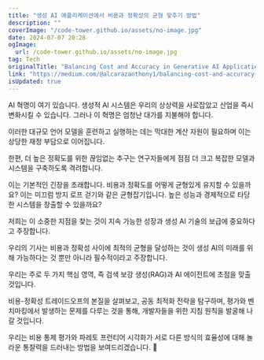 ```yaml
---
title: "생성 AI 애플리케이션에서 비용과 정확성의 균형 맞추기 방법"
description: ""
coverImage: "/code-tower.github.io/assets/no-image.jpg"
date: 2024-07-07 20:28
ogImage: 
  url: /code-tower.github.io/assets/no-image.jpg
tag: Tech
originalTitle: "Balancing Cost and Accuracy in Generative AI Applications"
link: "https://medium.com/@alcarazanthony1/balancing-cost-and-accuracy-in-generative-ai-applications-d5f06c20ad2d"
isUpdated: true
---
```






AI 혁명이 여기 있습니다. 생성적 AI 시스템은 우리의 상상력을 사로잡았고 산업을 즉시 변화시킬 수 있습니다. 그러나 이 혁명은 엄청난 대가를 지불해야 합니다.

이러한 대규모 언어 모델을 훈련하고 실행하는 데는 막대한 계산 자원이 필요하며 이는 상당한 재정 부담으로 이어집니다.

한편, 더 높은 정확도를 위한 끊임없는 추구는 연구자들에게 점점 더 크고 복잡한 모델과 시스템을 구축하도록 격려합니다.

이는 기본적인 긴장을 초래합니다. 비용과 정확도를 어떻게 균형있게 유지할 수 있을까요? 이는 미끄럼 방지 로프 걷기와 같은 균형잡기입니다. 높은 성능과 경제적으로 타당한 시스템을 창출할 수 있을까요?

<div class="content-ad"></div>

저희는 이 소중한 지점을 찾는 것이 지속 가능한 성장과 생성 AI 기술의 보급에 중요하다고 주장합니다.

우리의 기사는 비용과 정확성 사이에 최적의 균형을 달성하는 것이 생성 AI의 미래를 위해 가능하다는 것 뿐만 아니라 필수적이라고 주장합니다.

우리는 주로 두 가지 핵심 영역, 즉 검색 보강 생성(RAG)과 AI 에이전트에 초점을 맞출 것입니다.

비용-정확성 트레이드오프의 본질을 살펴보고, 공동 최적화 전략을 탐구하며, 평가와 벤치마킹에서 발생하는 문제를 다루는 것을 통해, 개발자들을 위한 지침 원칙을 발굴해 나갈 것입니다.

<div class="content-ad"></div>

우리는 비용 통제 평가와 파레토 프런티어 시각화가 서로 다른 방식의 효율성에 대해 놀라운 통찰력을 드러내는 방법을 보여드리겠습니다. 🌟